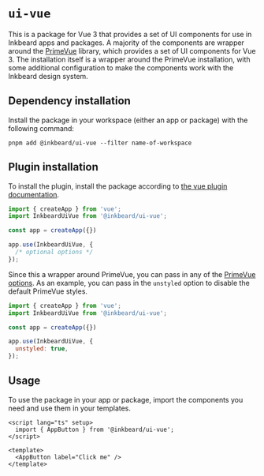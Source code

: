 # `ui-vue`
This is a package for Vue 3 that provides a set of UI components for use in Inkbeard apps and packages. A majority of the components are wrapper around the [PrimeVue](https://primefaces.org/primevue/) library, which provides a set of UI components for Vue 3. The installation itself is a wrapper around the PrimeVue installation, with some additional configuration to make the components work with the Inkbeard design system.

## Dependency installation
  Install the package in your workspace (either an app or package) with the following command:

  ```
  pnpm add @inkbeard/ui-vue --filter name-of-workspace
  ```

## Plugin installation
  To install the plugin, install the package according to [the vue plugin documentation](https://vuejs.org/guide/reusability/plugins.html#introduction).

  ```javascript
  import { createApp } from 'vue';
  import InkbeardUiVue from '@inkbeard/ui-vue';

  const app = createApp({})

  app.use(InkbeardUiVue, {
    /* optional options */
  });
  ```

  Since this a wrapper around PrimeVue, you can pass in any of the [PrimeVue options](https://primevue.org/configuration/). As an example, you can pass in the `unstyled` option to disable the default PrimeVue styles.

  ```javascript
  import { createApp } from 'vue';
  import InkbeardUiVue from '@inkbeard/ui-vue';

  const app = createApp({})

  app.use(InkbeardUiVue, {
    unstyled: true,
  });
  ```

## Usage
  To use the package in your app or package, import the components you need and use them in your templates.

  ```vue
  <script lang="ts" setup>
    import { AppButton } from '@inkbeard/ui-vue';
  </script>

  <template>
    <AppButton label="Click me" />
  </template>
  ```